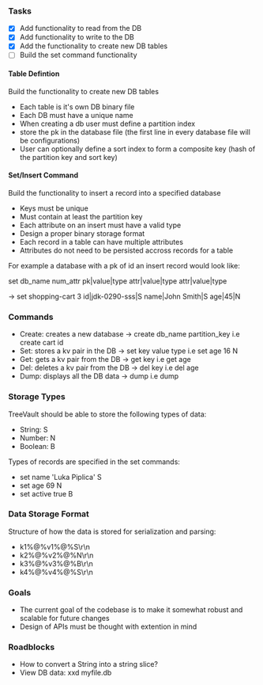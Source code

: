 ### Tasks

- [x] Add functionality to read from the DB
- [x] Add functionality to write to the DB
- [x] Add the functionality to create new DB tables
- [ ] Build the set command functionality

#### Table Defintion

Build the functionality to create new DB tables

- Each table is it's own DB binary file
- Each DB must have a unique name
- When creating a db user must define a partition index
- store the pk in the database file (the first line in every database file will be configurations)
- User can optionally define a sort index to form a composite key (hash of the partition key and sort key)

#### Set/Insert Command

Build the functionality to insert a record into a specified database

- Keys must be unique
- Must contain at least the partition key
- Each attribute on an insert must have a valid type
- Design a proper binary storage format
- Each record in a table can have multiple attributes
- Attributes do not need to be persisted accross records for a table

For example a database with a pk of id an insert record would look like:

set db_name num_attr pk|value|type attr|value|type attr|value|type

-> set shopping-cart 3 id|jdk-0290-sss|S name|John Smith|S age|45|N

### Commands

- Create: creates a new database -> create db_name partition_key
  i.e create cart id
- Set: stores a kv pair in the DB -> set key value type
  i.e set age 16 N
- Get: gets a kv pair from the DB -> get key
  i.e get age
- Del: deletes a kv pair from the DB -> del key
  i.e del age
- Dump: displays all the DB data -> dump
  i.e dump

### Storage Types

TreeVault should be able to store the following types of data:

- String: S
- Number: N
- Boolean: B

Types of records are specified in the set commands:

- set name 'Luka Piplica' S
- set age 69 N
- set active true B

### Data Storage Format

Structure of how the data is stored for serialization and parsing:

- k1%@%v1%@%S\r\n
- k2%@%v2%@%N\r\n
- k3%@%v3%@%B\r\n
- k4%@%v4%@%S\r\n

### Goals

- The current goal of the codebase is to make it somewhat robust and scalable for future changes
- Design of APIs must be thought with extention in mind

### Roadblocks

- How to convert a String into a string slice?
- View DB data: xxd myfile.db

